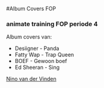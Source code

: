 #Album Covers FOP
### animate training FOP periode 4

Album covers van:
* Desiigner - Panda
* Fatty Wap - Trap Queen
* BOEF - Gewoon boef
* Ed Sheeran - Sing

[Nino van der Vinden]()